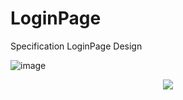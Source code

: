 # LoginPage
Specification LoginPage Design

![image](https://user-images.githubusercontent.com/78105136/180771943-d681ac70-ac83-43b2-902e-3cb94d277a35.png)
<p align="center"><img src="[https://www.python.org/python-.png](https://user-images.githubusercontent.com/78105136/180772046-488adddc-24bf-4513-9a22-41e32ed94fdd.png"></p>

